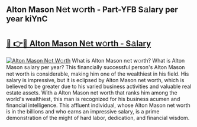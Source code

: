## Alton Mason N𝚎t w𝚘rth - Part-YFB S𝚊lary per year kiYnC

# <h2><a href="http://gc4sldc.nevu.top/?p=Alton+Mason">🔗 👉🔴 Alton Mason N𝚎t w𝚘rth - S𝚊lary</a></h2>

[![Alton Mason N𝚎t W𝚘rth](https://i.imgur.com/Oavwk0R.jpeg)](http://gc4sldc.nevu.top/?p=Alton+Mason)
What is Alton Mason n𝚎t w𝚘rth? What is Alton Mason s𝚊lary per year?
This financially successful person's Alton Mason net worth is considerable, making him one of the wealthiest in his field. His salary is impressive, but it is eclipsed by Alton Mason net worth, which is believed to be greater due to his varied business activities and valuable real estate assets. With a Alton Mason net worth that ranks him among the world's wealthiest, this man is recognized for his business acumen and financial intelligence. This affluent individual, whose Alton Mason net worth is in the billions and who earns an impressive salary, is a prime demonstration of the might of hard labor, dedication, and financial wisdom.
